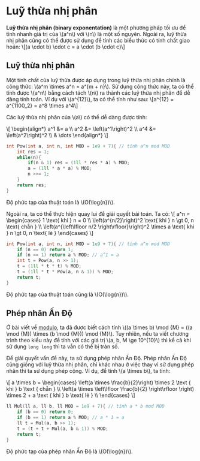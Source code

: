# Luỹ thừa nhị phân

**Luỹ thừa nhị phân (binary exponentation)** là một phương pháp tối ưu để tính nhanh giá trị của \\(a^n\\) với \\(n\\) là một số nguyên. Ngoài ra, luỹ thừa nhị phân cũng có thể được sử dụng để tính các biểu thức có tính chất giao hoán: \\[(a \cdot b) \cdot c = a \cdot (b \cdot c)\\]

## Luỹ thừa nhị phân

Một tính chất của luỹ thừa được áp dụng trong luỹ thừa nhị phân chính là công thức: \\(a^m \times a^n = a^{m + n}\\). Sử dụng công thức này, ta có thể tính được \\(a^n\\) bằng cách tách \\(n\\) ra thành các luỹ thừa nhị phân để dễ dàng tính toán. Ví dụ với \\(a^{12}\\), ta có thể tính như sau: \\[a^{12} = a^{1100_2} = a^8 \times a^4\\]

Các luỹ thừa nhị phân của \\(a\\) có thể dễ dàng được tính: 

\\[
\begin{align*}
a^1 &= a \\\\ 
a^2 &= \left(a^1\right)^2 \\\\ 
a^4 &= \left(a^2\right)^2 \\\\ 
& \dots 
\end{align*}
\\]


```C++
int Pow(int a, int n, int MOD = 1e9 + 7){ // tính a^n mod MOD
	int res = 1;
	while(n){
		if(n & 1) res = (1ll * res * a) % MOD;
		a = (1ll * a * a) % MOD;
		n >>= 1;
	}
	return res;
}
``` 

Độ phức tạp của thuật toán là \\(O(\log{n})\\).

Ngoài ra, ta có thể thực hiện quay lui để giải quyết bài toán. Ta có:
\\[
a^n = \begin{cases}
1 \text{ khi } n = 0 \\\\
\left(a^{n/2}\right)^2 \text{ khi } n \gt 0, n \text{ chẵn } \\\\
\left(a^{\left\lfloor n/2 \right\rfloor}\right)^2 \times a \text{ khi } n \gt 0, n \text{ lẻ }
\end{cases}
\\]

```C++
int Pow(int a, int n, int MOD = 1e9 + 7){ // tính a^n mod MOD
	if (n == 0) return 1;
	if (n == 1) return a % MOD; // a^1 = a
	int t = Pow(a, n >> 1);
	t = (1ll * t * t) % MOD;
	t = (1ll * t * Pow(a, n & 1)) % MOD;
	return t;
}
```

Độ phức tạp của thuật toán cũng là \\(O(\log{n})\\).

## Phép nhân Ấn Độ

Ở bài viết về [modulo](modulo.md), ta đã được biết cách tính \\((a \times b) \mod {M} = ((a \mod {M}) \times (b \mod {M})) \mod {M}\\). Tuy nhiên, nếu ta viết chương trình theo kiểu này để tính với các giá trị \\(a, b, M \ge 10^{10}\\) thì kể cả khi sử dụng `long long` thì ta vẫn có thể bị tràn số. 

Để giải quyết vấn đề này, ta sử dụng phép nhân Ấn Độ. Phép nhân Ấn Độ cũng giống với luỹ thừa nhị phân, chỉ khác nhau ở việc thay vì sử dụng phép nhân thì ta sử dụng phép cộng. Ví dụ, để tính \\(a \times b\\), ta tính: 

\\[
a \times b = \begin{cases}
\left(a \times \frac{b}{2}\right) \times 2 \text { khi } b \text { chẵn } \\\\
\left(a \times \left\lfloor \frac{b}{2} \right\rfloor \right) \times 2 + a \text { khi } b \text{ lẻ } \\\\
\end{cases}
\\]



```C++
ll Mul(ll a, ll b, ll MOD = 1e9 + 7){ // tính a * b mod MOD
	if (b == 0) return 0;
	if (b == 1) return a % MOD; // a * 1 = a
	ll t = Mul(a, b >> 1);
	t = (t + t + Mul(a, b & 1)) % MOD;
	return t;
}
```

Độ phức tạp của phép nhân Ấn Độ là \\(O(\log{n})\\).